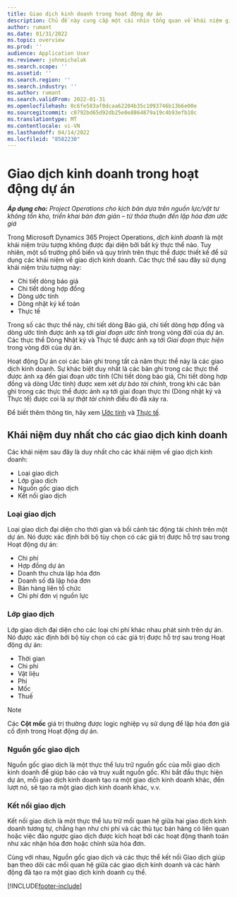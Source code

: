 ```yaml
---
title: Giao dịch kinh doanh trong hoạt động dự án
description: Chủ đề này cung cấp một cái nhìn tổng quan về khái niệm giao dịch kinh doanh trong Microsoft Dynamics 365 Project Operations.
author: rumant
ms.date: 01/31/2022
ms.topic: overview
ms.prod: ''
audience: Application User
ms.reviewer: johnmichalak
ms.search.scope: ''
ms.assetid: ''
ms.search.region: ''
ms.search.industry: ''
ms.author: rumant
ms.search.validFrom: 2022-01-31
ms.openlocfilehash: 0c6fe583af0dcaa62204b35c1093746b13b6e00e
ms.sourcegitcommit: c0792bd65d92db25e0e8864879a19c4b93efb10c
ms.translationtype: MT
ms.contentlocale: vi-VN
ms.lasthandoff: 04/14/2022
ms.locfileid: "8582230"
---
```

# <a name="business-transactions-in-project-operations"></a>Giao dịch kinh doanh trong hoạt động dự án

_**Áp dụng cho:** Project Operations cho kịch bản dựa trên nguồn lực/vật tư không tồn kho, triển khai bản đơn giản – từ thỏa thuận đến lập hóa đơn ước giá_

Trong Microsoft Dynamics 365 Project Operations, *dịch kinh doanh* là một khái niệm trừu tượng không được đại diện bởi bất kỳ thực thể nào. Tuy nhiên, một số trường phổ biến và quy trình trên thực thể được thiết kế để sử dụng các khái niệm về giao dịch kinh doanh. Các thực thể sau đây sử dụng khái niệm trừu tượng này:

- Chi tiết dòng báo giá
- Chi tiết dòng hợp đồng
- Dòng ước tính
- Dòng nhật ký kế toán
- Thực tế

Trong số các thực thể này, chi tiết dòng Báo giá, chi tiết dòng hợp đồng và dòng ước tính được ánh xạ tới *giai đoạn ước tính* trong vòng đời của dự án. Các thực thể Dòng Nhật ký và Thực tế được ánh xạ tới *Giai đoạn thực hiện* trong vòng đời của dự án.

Hoạt động Dự án coi các bản ghi trong tất cả năm thực thể này là các giao dịch kinh doanh. Sự khác biệt duy nhất là các bản ghi trong các thực thể được ánh xạ đến giai đoạn ước tính (Chi tiết dòng báo giá, Chi tiết dòng hợp đồng và dòng Ước tính) được xem xét *dự báo tài chính*, trong khi các bản ghi trong các thực thể được ánh xạ tới giai đoạn thực thi (Dòng nhật ký và Thực tế) được coi là *sự thật tài chính* điều đó đã xảy ra.

Để biết thêm thông tin, hãy xem [Ước tính](../project-management/estimating-projects-overview.md) và [Thực tế](actuals-overview.md).

## <a name="concepts-that-are-unique-to-business-transactions"></a>Khái niệm duy nhất cho các giao dịch kinh doanh

Các khái niệm sau đây là duy nhất cho các khái niệm về giao dịch kinh doanh:

- Loại giao dịch
- Lớp giao dịch
- Nguồn gốc giao dịch
- Kết nối giao dịch

### <a name="transaction-type"></a>Loại giao dịch

Loại giao dịch đại diện cho thời gian và bối cảnh tác động tài chính trên một dự án. Nó được xác định bởi bộ tùy chọn có các giá trị được hỗ trợ sau trong Hoạt động dự án:

- Chi phí
- Hợp đồng dự án
- Doanh thu chưa lập hóa đơn
- Doanh số đã lập hóa đơn
- Bán hàng liên tổ chức
- Chi phí đơn vị nguồn lực

### <a name="transaction-class"></a>Lớp giao dịch

Lớp giao dịch đại diện cho các loại chi phí khác nhau phát sinh trên dự án. Nó được xác định bởi bộ tùy chọn có các giá trị được hỗ trợ sau trong Hoạt động dự án:

- Thời gian
- Chi phí
- Vật liệu
- Phí
- Mốc
- Thuế

> [!NOTE]
> Các **Cột mốc** giá trị thường được logic nghiệp vụ sử dụng để lập hóa đơn giá cố định trong Hoạt động dự án.

### <a name="transaction-origin"></a>Nguồn gốc giao dịch

Nguồn gốc giao dịch là một thực thể lưu trữ nguồn gốc của mỗi giao dịch kinh doanh để giúp báo cáo và truy xuất nguồn gốc. Khi bắt đầu thực hiện dự án, mỗi giao dịch kinh doanh tạo ra một giao dịch kinh doanh khác, đến lượt nó, sẽ tạo ra một giao dịch kinh doanh khác, v.v.

### <a name="transaction-connection"></a>Kết nối giao dịch

Kết nối giao dịch là một thực thể lưu trữ mối quan hệ giữa hai giao dịch kinh doanh tương tự, chẳng hạn như chi phí và các thủ tục bán hàng có liên quan hoặc việc đảo ngược giao dịch được kích hoạt bởi các hoạt động thanh toán như xác nhận hóa đơn hoặc chỉnh sửa hóa đơn.

Cùng với nhau, Nguồn gốc giao dịch và các thực thể kết nối Giao dịch giúp bạn theo dõi các mối quan hệ giữa các giao dịch kinh doanh và các hành động đã tạo ra một giao dịch kinh doanh cụ thể.

[!INCLUDE[footer-include](../includes/footer-banner.md)]
